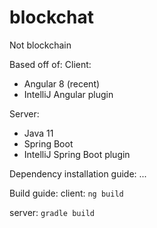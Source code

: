 # blockchat
Not blockchain

Based off of:
Client:
* Angular 8 (recent)
* IntelliJ Angular plugin

Server:
* Java 11
* Spring Boot
* IntelliJ Spring Boot plugin

Dependency installation guide:
...

Build guide:
client: `ng build`

server: `gradle build`
